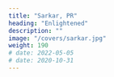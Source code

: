 ```yaml
---
title: "Sarkar, PR"
heading: "Enlightened"
description: ""
image: "/covers/sarkar.jpg"
weight: 190
# date: 2022-05-05
# date: 2020-10-31
---
```


